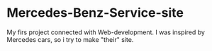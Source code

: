 # Mercedes-Benz-Service-site
My firs project connected with Web-development. I was inspired by Mercedes cars, so i try to make "their" site.
